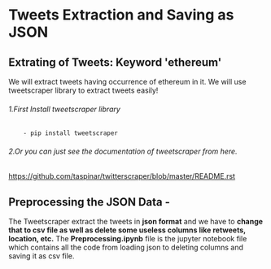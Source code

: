 # Tweets Extraction and Saving as JSON
 

## Extrating of Tweets: Keyword 'ethereum'
We will extract tweets having occurrence of ethereum in it.
We will use tweetscraper library to extract tweets easily!
###### 1.First Install tweetscraper library
		- pip install tweetscraper
###### 2.Or you can just see the documentation of tweetscraper from here.
https://github.com/taspinar/twitterscraper/blob/master/README.rst


## Preprocessing the JSON Data -
The Tweetscraper extract the tweets in **json format** and we have to **change that to csv file as well as delete some useless columns like retweets, location, etc.**
The **Preprocessing.ipynb** file is the jupyter notebook file which contains all the code from loading json to deleting columns and saving it as csv file.